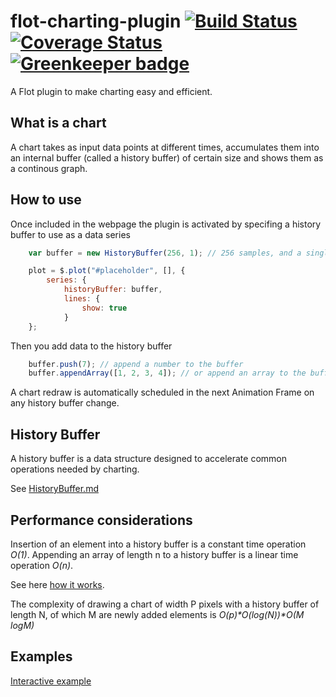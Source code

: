 # flot-charting-plugin [![Build Status](https://travis-ci.org/ni-kismet/flot-charting-plugin.svg?branch=master)](https://travis-ci.org/ni-kismet/flot-charting-plugin) [![Coverage Status](https://coveralls.io/repos/github/ni-kismet/flot-charting-plugin/badge.svg)](https://coveralls.io/github/ni-kismet/flot-charting-plugin) [![Greenkeeper badge](https://badges.greenkeeper.io/ni-kismet/flot-charting-plugin.svg)](https://greenkeeper.io/)


A Flot plugin to make charting easy and efficient.

What is a chart
---------------

A chart takes as input data points at different times, accumulates them into an internal buffer (called a history buffer) of certain size and shows them as a continous graph.

How to use
----------

Once included in the webpage the plugin is activated by specifing a history buffer to use as a data series

```javascript
    var buffer = new HistoryBuffer(256, 1); // 256 samples, and a single data serie.

    plot = $.plot("#placeholder", [], {
        series: {
            historyBuffer: buffer,
            lines: {
                show: true
            }
    };
```

Then you add data to the history buffer

```javascript
    buffer.push(7); // append a number to the buffer
    buffer.appendArray([1, 2, 3, 4]); // or append an array to the buffer
```

A chart redraw is automatically scheduled in the next Animation Frame on any history buffer change.

History Buffer
--------------

A history buffer is a data structure designed to accelerate common operations needed by charting.

See [HistoryBuffer.md](HistoryBuffer.md)

Performance considerations
--------------------------

Insertion of an element into a history buffer is a constant time operation _O(1)_.
Appending an array of length n to a history buffer is a linear time operation _O(n)_.

See here [how it works](https://rawgit.com/ni-kismet/flot-charting-plugin/master/docs/acceleration_structure.html).

The complexity of drawing a chart of width P pixels with a history buffer of length N, of which M are newly added elements is _O(p)*O(log(N))*O(M logM)_  

Examples
------------------

[Interactive example](https://rawgit.com/ni-kismet/flot-charting-plugin/master/example.html)
